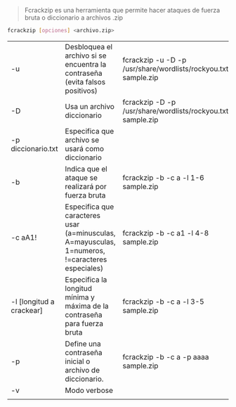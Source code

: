 > Fcrackzip es una herramienta que permite hacer ataques de fuerza bruta o diccionario a archivos .zip
``` bash
fcrackzip [opciones] <archivo.zip>
```

|                          |                                                                                                 |                                                                |
| ------------------------ | ----------------------------------------------------------------------------------------------- | -------------------------------------------------------------- |
| -u                       | Desbloquea el archivo si se encuentra la contraseña (evita falsos positivos)                    | fcrackzip -u -D -p /usr/share/wordlists/rockyou.txt sample.zip |
| -D                       | Usa un archivo diccionario                                                                      | fcrackzip -D -p /usr/share/wordlists/rockyou.txt sample.zip    |
| -p diccionario.txt       | Especifica que archivo se usará como diccionario                                                |                                                                |
| -b                       | Indica que el ataque se realizará por fuerza bruta                                              | fcrackzip -b -c a -l 1-6 sample.zip                            |
| -c aA1!                  | Especifica que caracteres usar (a=minusculas, A=mayusculas, 1=numeros, !=caracteres especiales) | fcrackzip -b -c a1 -l 4-8 sample.zip                           |
| -l [longitud a crackear] | Especifica la longitud mínima y máxima de la contraseña para fuerza bruta                       | fcrackzip -b -c a -l 3-5 sample.zip                            |
| -p                       | Define una contraseña inicial o archivo de diccionario.                                         | fcrackzip -b -c a -p aaaa sample.zip                           |
| -v                       | Modo verbose                                                                                    |                                                                |
|                          |                                                                                                 |                                                                |
